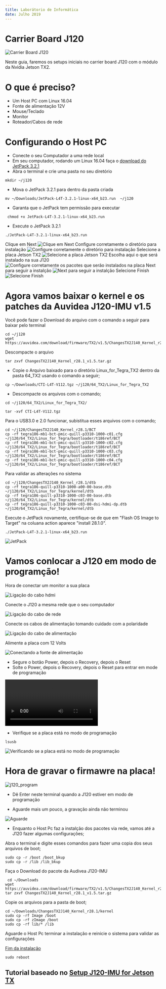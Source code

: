 ```yaml
---
title: Laborátorio de Informática
date: Julho 2019
---
```


#  Carrier Board J120

![Carrier Board J120](img/J120.jpeg)

Neste guia, faremos os setups iniciais no carrier board J120 com o módulo da Nvidia Jetson TX2.

#  O que é preciso?

- Um Host PC com Linux 16.04
- Fonte de alimentação 12V
- Mouse/Teclado
- Monitor
- Roteador/Cabos de rede


# Configurando o Host PC 

- Conecte o seu Computador a uma rede local 
- Em seu computador, rodando um Linux 16.04 faça o [download do JetPack 3.2.1](https://developer.nvidia.com/embedded/jetpack-3_2_1)
- Abra o terminal e crie uma pasta no seu diretório
```
mkdir ~/j120
```
- Mova o JetPack 3.2.1 para dentro da pasta criada

```
mv ~/Downloads/JetPack-L4T-3.2.1-linux-x64_b23.run  ~/j120

```
- Garanta que o JetPack tem permissão para executar 

```
 chmod +x JetPack-L4T-3.2.1-linux-x64_b23.run 

```

- Execute o JetPack 3.2.1

```
./JetPack-L4T-3.2.1-linux-x64_b23.run 

```

Clique em Next
![Clique em Next](img/JetPack_1.png) 
Configure corretamente o diretório para instalação
![Configure corretamente o diretório para instalação](img/JetPack_2.png) 
Selecione a placa Jetson TX2
![Selecione a placa Jetson TX2](img/JetPack_3.png) 
Escolha aqui o que será instalado na sua J120
![Configure corretamente os pacotes que serão instalados na placa](img/JetPack.jpeg) 
Next para seguir a instalção
![Next para seguir a instalção](img/Jetson_7.png) 
Selecione Finish
![Selecione Finish](img/Jetson_8.png) 


# Agora vamos baixar o kernel e os patches da Auvidea J120-IMU v1.5

Você pode fazer o Download do arquivo com o comando a seguir para baixar pelo terminal 


```
cd ~/j120 
wget https://auvidea.com/download/firmware/TX2/v1.5/ChangesTX2J140_Kernel_r28.1_v1.5.tar.gz

```

Descompacte o arquivo 

```
tar zxvf ChangesTX2J140_Kernel_r28.1_v1.5.tar.gz

```

- Copie o Arquivo baixado para o diretório Linux_for_Tegra_TX2 dentro da pasta 64_TX2 usando o comando a seguir;

```
cp ~/Downloads/CTI-L4T-V112.tgz ~/j120/64_TX2/Linux_for_Tegra_TX2

```

- Descompacte os arquivos com o comando;


```
cd ~/j120/64_TX2/Linux_for_Tegra_TX2/

tar -xvf CTI-L4T-V112.tgz

```

Para o USB3.0 e 2.0 funcionar, subistitua esses arquivos com o comando;

```
cd ~/j120/ChangesTX2J140_Kernel_r28.1/BCT
cp -rf tegra186-mb1-bct-pmic-quill-p3310-1000-c01.cfg ~/j120/64_TX2/Linux_for_Tegra/bootloader/t186ref/BCT
cp -rf tegra186-mb1-bct-pmic-quill-p3310-1000-c02.cfg ~/j120/64_TX2/Linux_for_Tegra/bootloader/t186ref/BCT
cp -rf tegra186-mb1-bct-pmic-quill-p3310-1000-c03.cfg ~/j120/64_TX2/Linux_for_Tegra/bootloader/t186ref/BCT
cp -rf tegra186-mb1-bct-pmic-quill-p3310-1000-c04.cfg ~/j120/64_TX2/Linux_for_Tegra/bootloader/t186ref/BCT

```


Para validar as alterações no sistema

```
cd ~/j120/ChangesTX2J140_Kernel_r28.1/dtb
cp -rf tegra186-quill-p3310-1000-a00-00-base.dtb ~/j120/64_TX2/Linux_for_Tegra/kernel/dtb
cp -rf tegra186-quill-p3310-1000-c03-00-base.dtb ~/j120/64_TX2/Linux_for_Tegra/kernel/dtb
cp -rf tegra186-quill-p3310-1000-c03-00-dsi-hdmi-dp.dtb ~/j120/64_TX2/Linux_for_Tegra/kernel/dtb

```


Execute o JetPack novamente, certifique-se de que em "Flash OS Image to Target" na coluana action aparece "install 28.1.0".

```
./JetPack-L4T-3.2.1-linux-x64_b23.run 

```

![JetPack](img/JetPack.jpeg) 


# Vamos conlocar a J120 em modo de programção!

Hora de conectar um monitor a sua placa

![Ligação do cabo hdmi](J120_hdmi.jpeg)

Conecte o J120 a mesma rede que o seu computador 

![Ligação do cabo de rede](J120_cabo.jpeg)

Conecte os cabos de alimentação tomando cuidado com a polaridade

![Ligação do cabo de alimentação](img/Jetson_10.jpeg) 

 Alimente a placa com 12 Volts
 
![Conectando a fonte de alimentação](img/Jetson_11.jpeg)


- Segure o botão Power, depois o Recovery, depois o Reset
- Solte o Power, depois o Recovery, depois o Reset para entrar em mode de programação

![Entre no modo de programação](img/programacão.mp4)

- Verifique se a placa está no modo de programação

```
lsusb

```

![Verificando se a placa está no modo de programação](img/lsusb.png)


# Hora de gravar o firmawre na placa! 

![j120_program](img/j120_program.png) 
- Dê Enter neste terminal quando a J120 estiver em modo de programação


- Aguarde mais um pouco, a gravação ainda não terminou

![Aguarde](img/j120_program2.png)

- Enquanto o Host Pc faz a instalção dos pacotes via rede, vamos até a J120 fazer algumas configurações;

Abra o terminal e digite esses comandos para fazer uma copia dos seus arquivos de boot;

```
sudo cp -r /boot /boot_bkup
sudo cp -r /lib /lib_bkup
```

Faça o Download do pacote da Audivea J120-IMU

```
 cd ~/Downloads
wget https://auvidea.com/download/firmware/TX2/v1.5/ChangesTX2J140_Kernel_r28.1_v1.5.tar.gz
tar zxvf ChangesTX2J140_Kernel_r28.1_v1.5.tar.gz

```
Copie os arquivos para a pasta de boot;

```
cd ~/Downloads/ChangesTX2J140_Kernel_r28.1/kernel
sudo cp -rf Image /boot
sudo cp -rf zImage /boot
sudo cp -rf lib/* /lib

```

Aguarde o Host Pc terminar a instalação e reinicie o sistema para validar as configurações

[Fim da instalação](https://github.com/liciascl/insper-docs/blob/master/Informatica/Robotica/img/Screenshot%20from%202019-07-29%2017-34-37.png)

```
sudo reboot

```


## Tutorial baseado no [Setup J120-IMU for Jetson TX](https://shiroku.net/robotics/setup-j120-imu-for-jetson-tx2) 



